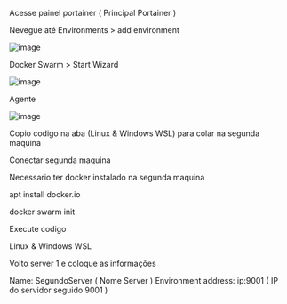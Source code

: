 Acesse painel portainer ( Principal Portainer )

Nevegue até Environments > add environment

![image](https://github.com/cwmkt/serverportainer/assets/91642837/6cfe2632-96d9-4e07-94ac-6064fdd1f314)

Docker Swarm > Start Wizard

![image](https://github.com/cwmkt/serverportainer/assets/91642837/321cf61a-63b9-4beb-abcf-1d6f8a83ae59)


Agente

![image](https://github.com/cwmkt/serverportainer/assets/91642837/87e08495-d553-4e69-9f4c-97cd574f0a59)

Copio codigo na aba (Linux & Windows WSL) para colar na segunda maquina

Conectar segunda maquina 

Necessario ter docker instalado na segunda maquina 

apt install docker.io

docker swarm init

Execute codigo 

Linux & Windows WSL

Volto server 1 e coloque as informações 

Name: SegundoServer ( Nome Server )
Environment address: ip:9001 ( IP do servidor seguido 9001 )
